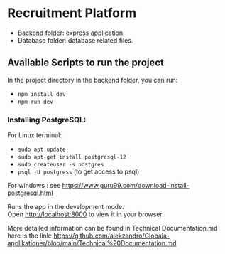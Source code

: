 # Recruitment Platform
* Backend folder: express application.
* Database folder: database related files.



## Available Scripts to run the project

In the project directory in the backend folder, you can run:

- `npm install dev`
- `npm run dev`

### Installing PostgreSQL:
For Linux terminal:
- `sudo apt update`
- `sudo apt-get install postgresql-12`
- `sudo createuser -s postgres`
- `psql -U postgress` (to get access to psql)

For windows : see https://www.guru99.com/download-install-postgresql.html

Runs the app in the development mode.\
Open [http://localhost:8000](http://localhost:8000) to view it in your browser.



More detailed information can be found in Technical Documentation.md here is the link: https://github.com/alekzandro/Globala-applikationer/blob/main/Technical%20Documentation.md 
